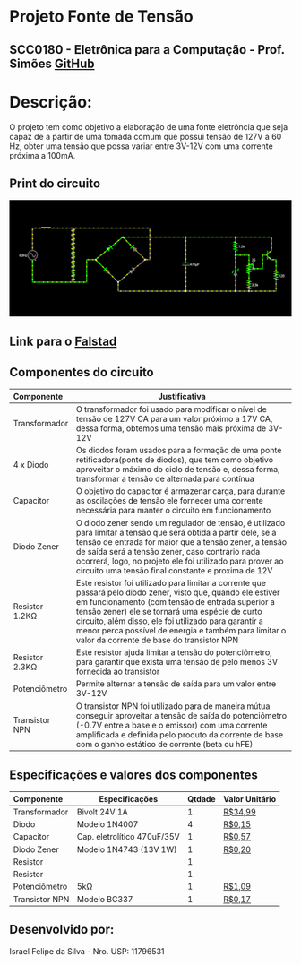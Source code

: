 # **Projeto Fonte de Tensão**
## **SCC0180 - Eletrônica para a Computação - Prof. Simões** [GitHub](https://github.com/simoesusp)

# **Descrição:**
O projeto tem como objetivo a elaboração de uma fonte eletrôncia que seja capaz de a partir de uma tomada comum que possui tensão de 127V a 60 Hz, obter uma tensão que possa variar entre 3V-12V com uma corrente próxima a 100mA.

## Print do circuito
![](circuito.png)

## Link para o [Falstad](https://www.falstad.com/circuit/circuitjs.html?cct=$+1+0.000005+16.817414165184545+58+5+43%0AT+-64+432+32+624+0+4+0.16+-0.26942041540056394+-0.08186327047633912+0.999%0Av+-160+432+-160+624+0+1+60+127+0+0+0.5%0Aw+-160+624+-64+624+0%0Ar+704+544+704+656+0+120%0Ad+64+544+160+464+2+default%0Ac+384+464+384+656+0+0.00047+17.790503338113144%0Ad+144+624+240+544+2+default%0Ad+144+624+64+544+2+default%0Ad+240+544+160+464+2+default%0Aw+496+656+384+656+0%0Aw+496+464+384+464+0%0As+-128+432+-96+432+0+0+false%0Aw+-128+432+-160+432+0%0Aw+-96+432+-64+432+0%0At+656+528+688+528+0+1+-4.895907608425027+0.7148036482860718+100%0Aw+688+464+688+512+0%0Aw+688+544+704+544+0%0Aw+704+656+608+656+0%0Aw+608+656+560+656+0%0A174+608+544+608+608+1+5000+0.005+Resistance%0Aw+656+576+624+576+0%0Aw+496+464+560+464+0%0Aw+656+528+656+576+0%0Ar+560+464+560+528+0+1200%0Aw+688+464+560+464+0%0A34+zvoltage%5Cq13+0+1.7143528192808883e-7+0+2+13%0Az+560+656+560+528+2+zvoltage%5Cq13%0Aw+560+656+496+656+0%0Aw+560+528+608+528+0%0Aw+608+544+608+528+0%0Ar+608+608+608+656+0+2300%0Aw+32+624+32+544+0%0Aw+32+544+64+544+0%0Aw+144+656+144+624+0%0Aw+32+432+256+432+0%0Aw+256+432+256+544+0%0Aw+256+544+240+544+0%0Aw+144+656+384+656+0%0Aw+160+464+384+464+0%0Ao+3+64+0+4099+20+0.2+0+2+3+3%0A)

## Componentes do circuito
| **Componente** | **Justificativa** | 
|:---|---|
| Transformador | O transformador foi usado para modificar o nível de tensão de 127V CA para um valor próximo a 17V CA, dessa forma, obtemos uma tensão mais próxima de 3V-12V |
| 4 x Diodo | Os diodos foram usados para a formação de uma ponte retificadora(ponte de diodos), que tem como objetivo aproveitar o máximo do ciclo de tensão e, dessa forma, transformar a tensão de alternada para contínua |
| Capacitor | O objetivo do capacitor é armazenar carga, para durante as oscilações de tensão ele fornecer uma corrente necessária para manter o circuito em funcionamento |
| Diodo Zener | O diodo zener sendo um regulador de tensão, é utilizado para limitar a tensão que será obtida a partir dele, se a tensão de entrada for maior que a tensão zener, a tensão de saída será a tensão zener, caso contrário nada ocorrerá, logo, no projeto ele foi utilizado para prover ao circuito uma tensão final constante e proxima de 12V |
| Resistor 1.2KΩ | Este resistor foi utilizado para limitar a corrente que passará pelo diodo zener, visto que, quando ele estiver em funcionamento (com tensão de entrada superior a tensão zener) ele se tornará uma espécie de curto circuito, além disso, ele foi utilizado para garantir a menor perca possível de energia e também para limitar o valor da corrente de base do transistor NPN |
| Resistor 2.3KΩ | Este resistor ajuda limitar a tensão do potenciômetro, para garantir que exista uma tensão de pelo menos 3V fornecida ao transistor |
| Potenciômetro | Permite alternar a tensão de saída para um valor entre 3V-12V |
| Transistor NPN | O transistor NPN foi utilizado para de maneira mútua conseguir aproveitar a tensão de saída do potenciômetro (-0.7V entre a base e o emissor) com uma corrente amplificada e definida pelo produto da corrente de base com o ganho estático de corrente (beta ou hFE) |

## Especificações e valores dos componentes
| **Componente** | **Especificações** | **Qtdade** | **Valor Unitário** |
|:---|---|---|---|
| Transformador | Bivolt 24V 1A | 1 | [R$34,99](https://www.magazineluiza.com.br/transformador-trafo-24-24v-1a-bivolt-mm/p/bha18aghhb/pi/auen/?&1=1&seller_id=hunion&&utm_source=google&utm_medium=pla&utm_campaign=&partner_id=54242&gclid=CjwKCAjwxev3BRBBEiwAiB_PWGVPDDHd4e99YbpvWCDPE95ZHM7fEwWpFrxrV3dTu8nvX6PwqdDZTRoCYycQAvD_BwE)| 
| Diodo | Modelo 1N4007 | 4 | [R$0,15](https://www.curtocircuito.com.br/diodo-retificador-1n4007-1000v-1a.html)| 
| Capacitor | Cap. eletrolítico 470uF/35V | 1 | [R$0,57](https://www.baudaeletronica.com.br/capacitor-eletrolitico-470uf-35v.html)| 
| Diodo Zener | Modelo 1N4743 (13V 1W) | 1 | [R$0,20](https://www.baudaeletronica.com.br/diodo-zener-1n4743-13v-1w.html)| 
| Resistor | | 1 | | [R$]()| 
| Resistor | | 1 | | [R$]()| 
| Potenciômetro | 5kΩ | 1 | [R$1,09](https://www.baudaeletronica.com.br/potenciometro-linear-de-5k-5000.html)| 
| Transistor NPN | Modelo BC337 | 1 | [R$0,17](https://www.baudaeletronica.com.br/transistor-npn-bc337.html)| 

## **Desenvolvido por:**
Israel Felipe da Silva - Nro. USP: 11796531
